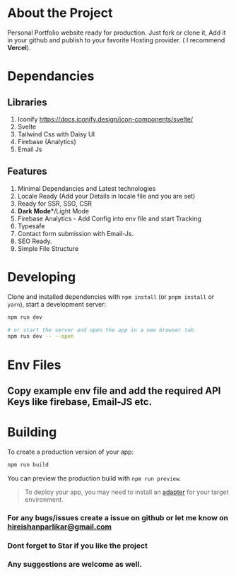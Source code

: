 # About the Project

Personal Portfolio website ready for production. Just fork or clone it, Add it in your github and publish to your favorite Hosting provider. ( I recommend **Vercel**).

# Dependancies

## Libraries
1. Iconify https://docs.iconify.design/icon-components/svelte/
2. Svelte 
3. Tailwind Css with Daisy UI
4. Firebase (Analytics)
5. Email Js

## Features
1. Minimal Dependancies and Latest technologies
2. Locale Ready (Add your Details in locale file and you are set)
3. Ready for SSR, SSG, CSR
4. **Dark Mode***/Light Mode
5. Firebase Analytics - Add Config into env file and start Tracking
6. Typesafe
7. Contact form submission with Email-Js.
8. SEO Ready.
9. Simple File Structure


# Developing
Clone and installed dependencies with `npm install` (or `pnpm install` or `yarn`), start a development server:

```bash
npm run dev

# or start the server and open the app in a new browser tab
npm run dev -- --open
```

# Env Files

## **Copy example env file and add the required API Keys like firebase, Email-JS etc.**



# Building

To create a production version of your app:

```bash
npm run build
```

You can preview the production build with `npm run preview`.

> To deploy your app, you may need to install an [adapter](https://kit.svelte.dev/docs/adapters) for your target environment.


### **For any bugs/issues create a issue on github or let me know on hireishanparlikar@gmail.com**


### Dont forget to Star if you like the project


### Any suggestions are welcome as well. 
